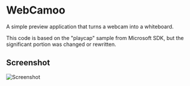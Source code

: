WebCamoo
========

A simple preview application that turns a webcam into a whiteboard.

This code is based on the "playcap" sample from Microsoft SDK,
but the significant portion was changed or rewritten.

Screenshot
----------
![Screenshot](http://euske.github.io/webcamoo/webcamoo.png)
